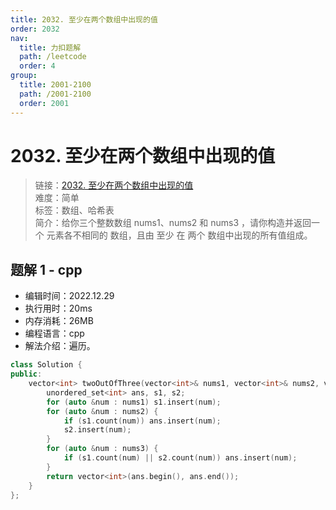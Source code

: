 ```yaml
---
title: 2032. 至少在两个数组中出现的值
order: 2032
nav:
  title: 力扣题解
  path: /leetcode
  order: 4
group:
  title: 2001-2100
  path: /2001-2100
  order: 2001
---
```


# 2032. 至少在两个数组中出现的值

> 链接：[2032. 至少在两个数组中出现的值](https://leetcode.cn/problems/two-out-of-three/)  
> 难度：简单  
> 标签：数组、哈希表  
> 简介：给你三个整数数组 nums1、nums2 和 nums3 ，请你构造并返回一个 元素各不相同的 数组，且由 至少 在 两个 数组中出现的所有值组成。

## 题解 1 - cpp

- 编辑时间：2022.12.29
- 执行用时：20ms
- 内存消耗：26MB
- 编程语言：cpp
- 解法介绍：遍历。

```cpp
class Solution {
public:
    vector<int> twoOutOfThree(vector<int>& nums1, vector<int>& nums2, vector<int>& nums3) {
        unordered_set<int> ans, s1, s2;
        for (auto &num : nums1) s1.insert(num);
        for (auto &num : nums2) {
            if (s1.count(num)) ans.insert(num);
            s2.insert(num);
        }
        for (auto &num : nums3) {
            if (s1.count(num) || s2.count(num)) ans.insert(num);
        }
        return vector<int>(ans.begin(), ans.end());
    }
};
```
